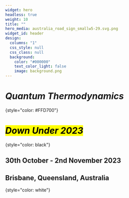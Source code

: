 ```yaml
---
widget: hero
headless: true
weight: 10
title: ""
hero_media: australia_road_sign_smallw5-29.svg.png
widget_id: header
design:
  columns: "1"
  css_style: null
  css_class: null
  background:
    color: "#000000"
    text_color_light: false
    image: background.png
---
```

# _Quantum Thermodynamics_
{style="color: #FFD700"}

# <mark>_Down Under 2023_</mark>
{style="color: black"}


## 30th October - 2nd November 2023<br>
## Brisbane, Queensland, Australia
{style="color: white"}